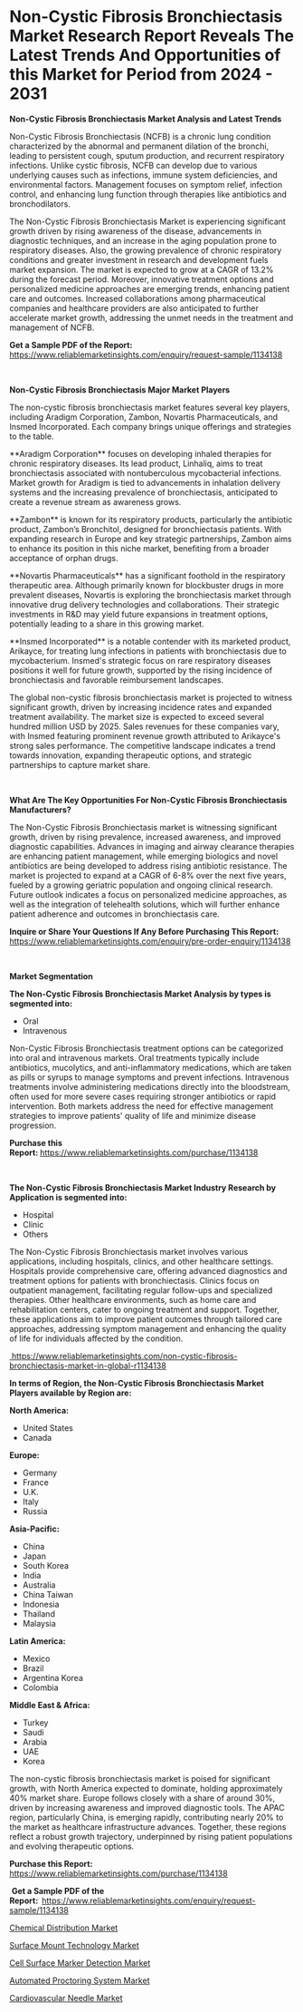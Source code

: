 <p><h1>Non-Cystic Fibrosis Bronchiectasis Market Research Report Reveals The Latest Trends And Opportunities of this Market for Period from 2024 - 2031</h1></p><p><strong>Non-Cystic Fibrosis Bronchiectasis Market Analysis and Latest Trends</strong></p>
<p><p>Non-Cystic Fibrosis Bronchiectasis (NCFB) is a chronic lung condition characterized by the abnormal and permanent dilation of the bronchi, leading to persistent cough, sputum production, and recurrent respiratory infections. Unlike cystic fibrosis, NCFB can develop due to various underlying causes such as infections, immune system deficiencies, and environmental factors. Management focuses on symptom relief, infection control, and enhancing lung function through therapies like antibiotics and bronchodilators.</p><p>The Non-Cystic Fibrosis Bronchiectasis Market is experiencing significant growth driven by rising awareness of the disease, advancements in diagnostic techniques, and an increase in the aging population prone to respiratory diseases. Also, the growing prevalence of chronic respiratory conditions and greater investment in research and development fuels market expansion. The market is expected to grow at a CAGR of 13.2% during the forecast period. Moreover, innovative treatment options and personalized medicine approaches are emerging trends, enhancing patient care and outcomes. Increased collaborations among pharmaceutical companies and healthcare providers are also anticipated to further accelerate market growth, addressing the unmet needs in the treatment and management of NCFB.</p></p>
<p><strong>Get a Sample PDF of the Report:&nbsp;</strong> <a href="https://www.reliablemarketinsights.com/enquiry/request-sample/1134138?utm_campaign=1288&utm_medium=2&utm_source=Github&utm_content=ia&utm_term=08102024&utm_id=non-cystic-fibrosis-bronchiectasis">https://www.reliablemarketinsights.com/enquiry/request-sample/1134138</a></p>
<p>&nbsp;</p>
<p><strong>Non-Cystic Fibrosis Bronchiectasis Major Market Players</strong></p>
<p><p>The non-cystic fibrosis bronchiectasis market features several key players, including Aradigm Corporation, Zambon, Novartis Pharmaceuticals, and Insmed Incorporated. Each company brings unique offerings and strategies to the table.</p><p>**Aradigm Corporation** focuses on developing inhaled therapies for chronic respiratory diseases. Its lead product, Linhaliq, aims to treat bronchiectasis associated with nontuberculous mycobacterial infections. Market growth for Aradigm is tied to advancements in inhalation delivery systems and the increasing prevalence of bronchiectasis, anticipated to create a revenue stream as awareness grows.</p><p>**Zambon** is known for its respiratory products, particularly the antibiotic product, Zambon’s Bronchitol, designed for bronchiectasis patients. With expanding research in Europe and key strategic partnerships, Zambon aims to enhance its position in this niche market, benefiting from a broader acceptance of orphan drugs.</p><p>**Novartis Pharmaceuticals** has a significant foothold in the respiratory therapeutic area. Although primarily known for blockbuster drugs in more prevalent diseases, Novartis is exploring the bronchiectasis market through innovative drug delivery technologies and collaborations. Their strategic investments in R&D may yield future expansions in treatment options, potentially leading to a share in this growing market.</p><p>**Insmed Incorporated** is a notable contender with its marketed product, Arikayce, for treating lung infections in patients with bronchiectasis due to mycobacterium. Insmed's strategic focus on rare respiratory diseases positions it well for future growth, supported by the rising incidence of bronchiectasis and favorable reimbursement landscapes.</p><p>The global non-cystic fibrosis bronchiectasis market is projected to witness significant growth, driven by increasing incidence rates and expanded treatment availability. The market size is expected to exceed several hundred million USD by 2025. Sales revenues for these companies vary, with Insmed featuring prominent revenue growth attributed to Arikayce's strong sales performance. The competitive landscape indicates a trend towards innovation, expanding therapeutic options, and strategic partnerships to capture market share.</p></p>
<p>&nbsp;</p>
<p><strong>What Are The Key Opportunities For Non-Cystic Fibrosis Bronchiectasis Manufacturers?</strong></p>
<p><p>The Non-Cystic Fibrosis Bronchiectasis market is witnessing significant growth, driven by rising prevalence, increased awareness, and improved diagnostic capabilities. Advances in imaging and airway clearance therapies are enhancing patient management, while emerging biologics and novel antibiotics are being developed to address rising antibiotic resistance. The market is projected to expand at a CAGR of 6-8% over the next five years, fueled by a growing geriatric population and ongoing clinical research. Future outlook indicates a focus on personalized medicine approaches, as well as the integration of telehealth solutions, which will further enhance patient adherence and outcomes in bronchiectasis care.</p></p>
<p><strong>Inquire or Share Your Questions If Any Before Purchasing This Report:</strong> <a href="https://www.reliablemarketinsights.com/enquiry/pre-order-enquiry/1134138?utm_campaign=1288&utm_medium=2&utm_source=Github&utm_content=ia&utm_term=08102024&utm_id=non-cystic-fibrosis-bronchiectasis">https://www.reliablemarketinsights.com/enquiry/pre-order-enquiry/1134138</a></p>
<p>&nbsp;</p>
<p><strong>Market Segmentation</strong></p>
<p><strong>The Non-Cystic Fibrosis Bronchiectasis Market Analysis by types is segmented into:</strong></p>
<p><ul><li>Oral</li><li>Intravenous</li></ul></p>
<p><p>Non-Cystic Fibrosis Bronchiectasis treatment options can be categorized into oral and intravenous markets. Oral treatments typically include antibiotics, mucolytics, and anti-inflammatory medications, which are taken as pills or syrups to manage symptoms and prevent infections. Intravenous treatments involve administering medications directly into the bloodstream, often used for more severe cases requiring stronger antibiotics or rapid intervention. Both markets address the need for effective management strategies to improve patients' quality of life and minimize disease progression.</p></p>
<p><strong>Purchase this Report:&nbsp;</strong><a href="https://www.reliablemarketinsights.com/purchase/1134138?utm_campaign=1288&utm_medium=2&utm_source=Github&utm_content=ia&utm_term=08102024&utm_id=non-cystic-fibrosis-bronchiectasis">https://www.reliablemarketinsights.com/purchase/1134138</a></p>
<p>&nbsp;</p>
<p><strong>The Non-Cystic Fibrosis Bronchiectasis Market Industry Research by Application is segmented into:</strong></p>
<p><ul><li>Hospital</li><li>Clinic</li><li>Others</li></ul></p>
<p><p>The Non-Cystic Fibrosis Bronchiectasis market involves various applications, including hospitals, clinics, and other healthcare settings. Hospitals provide comprehensive care, offering advanced diagnostics and treatment options for patients with bronchiectasis. Clinics focus on outpatient management, facilitating regular follow-ups and specialized therapies. Other healthcare environments, such as home care and rehabilitation centers, cater to ongoing treatment and support. Together, these applications aim to improve patient outcomes through tailored care approaches, addressing symptom management and enhancing the quality of life for individuals affected by the condition.</p></p>
<p><a href="https://www.reliablemarketinsights.com/non-cystic-fibrosis-bronchiectasis-market-in-global-r1134138?utm_campaign=1288&utm_medium=2&utm_source=Github&utm_content=ia&utm_term=08102024&utm_id=non-cystic-fibrosis-bronchiectasis">&nbsp;https://www.reliablemarketinsights.com/non-cystic-fibrosis-bronchiectasis-market-in-global-r1134138</a></p>
<p><strong>In terms of Region, the Non-Cystic Fibrosis Bronchiectasis Market Players available by Region are:</strong></p>
<p>
    <p> <strong> North America: </strong>
        <ul>
            <li>United States</li>
            <li>Canada</li>
        </ul>
        </p> 
    <p> <strong> Europe: </strong>
        <ul>
            <li>Germany</li>
            <li>France</li>
            <li>U.K.</li>
            <li>Italy</li>
            <li>Russia</li>
        </ul>
        </p> 
    <p> <strong> Asia-Pacific: </strong>
        <ul>
            <li>China</li>
            <li>Japan</li>
            <li>South Korea</li>
            <li>India</li>
            <li>Australia</li>
            <li>China Taiwan</li>
            <li>Indonesia</li>
            <li>Thailand</li>
            <li>Malaysia</li>
        </ul>
        </p> 
    <p> <strong> Latin America: </strong>
        <ul>
            <li>Mexico</li>
            <li>Brazil</li>
            <li>Argentina Korea</li>
            <li>Colombia</li>
        </ul>
        </p> 
    <p> <strong> Middle East & Africa: </strong>
        <ul>
            <li>Turkey</li>
            <li>Saudi</li>
            <li>Arabia</li>
            <li>UAE</li>
            <li>Korea</li>
        </ul>
    </p>
    </p>
<p><p>The non-cystic fibrosis bronchiectasis market is poised for significant growth, with North America expected to dominate, holding approximately 40% market share. Europe follows closely with a share of around 30%, driven by increasing awareness and improved diagnostic tools. The APAC region, particularly China, is emerging rapidly, contributing nearly 20% to the market as healthcare infrastructure advances. Together, these regions reflect a robust growth trajectory, underpinned by rising patient populations and evolving therapeutic options.</p></p>
<p><strong>Purchase this Report: </strong><a href="https://www.reliablemarketinsights.com/purchase/1134138?utm_campaign=1288&utm_medium=2&utm_source=Github&utm_content=ia&utm_term=08102024&utm_id=non-cystic-fibrosis-bronchiectasis">https://www.reliablemarketinsights.com/purchase/1134138</a></p>
<p>&nbsp;<strong>Get a Sample PDF of the Report:&nbsp;&nbsp;</strong><a href="https://www.reliablemarketinsights.com/enquiry/request-sample/1134138?utm_campaign=1288&utm_medium=2&utm_source=Github&utm_content=ia&utm_term=08102024&utm_id=non-cystic-fibrosis-bronchiectasis">https://www.reliablemarketinsights.com/enquiry/request-sample/1134138</a></p>
<p><strong></strong></p>
<p><p><a href="https://www.linkedin.com/pulse/chemical-distribution-market-pulse-43-expansion-blueprint-2gk0e?utm_campaign=1288&utm_medium=2&utm_source=Github&utm_content=ia&utm_term=08102024&utm_id=non-cystic-fibrosis-bronchiectasis">Chemical Distribution Market</a></p><p><a href="https://www.linkedin.com/pulse/surface-mount-technology-market-global-share-ranking-tbsre?utm_campaign=1288&utm_medium=2&utm_source=Github&utm_content=ia&utm_term=08102024&utm_id=non-cystic-fibrosis-bronchiectasis">Surface Mount Technology Market</a></p><p><a href="https://www.linkedin.com/pulse/cell-surface-marker-detection-market-global-insights-jlqye?utm_campaign=1288&utm_medium=2&utm_source=Github&utm_content=ia&utm_term=08102024&utm_id=non-cystic-fibrosis-bronchiectasis">Cell Surface Marker Detection Market</a></p><p><a href="https://www.linkedin.com/pulse/navigating-global-automated-proctoring-system-market-landscape-ul11f?utm_campaign=1288&utm_medium=2&utm_source=Github&utm_content=ia&utm_term=08102024&utm_id=non-cystic-fibrosis-bronchiectasis">Automated Proctoring System Market</a></p><p><a href="https://www.linkedin.com/pulse/cardiovascular-needle-market-evolution-key-trends-regional-iki2e?utm_campaign=1288&utm_medium=2&utm_source=Github&utm_content=ia&utm_term=08102024&utm_id=non-cystic-fibrosis-bronchiectasis">Cardiovascular Needle Market</a></p></p>
